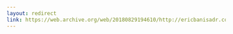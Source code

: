 ```yaml
---
layout: redirect
link: https://web.archive.org/web/20180829194610/http://ericbanisadr.com/wise/hard-work-and-its-rewards.html
---
```

